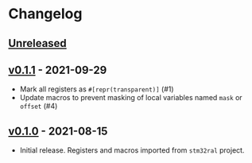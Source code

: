 # Changelog

## [Unreleased]

## [v0.1.1] - 2021-09-29

* Mark all registers as `#[repr(transparent)]` (#1)
* Update macros to prevent masking of local variables named `mask` or `offset` (#4)

## [v0.1.0] - 2021-08-15

* Initial release. Registers and macros imported from `stm32ral` project.

[Unreleased]: https://github.com/adamgreig/ral-registers/compare/v0.1.1...HEAD
[v0.1.1]: https://github.com/adamgreig/ral-registers/tree/v0.1.1
[v0.1.0]: https://github.com/adamgreig/ral-registers/tree/v0.1.0
